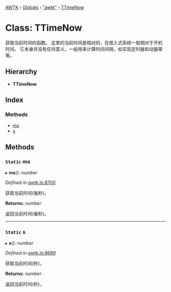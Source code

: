 [AWTK](../README.md) › [Globals](../globals.md) › ["awtk"](../modules/_awtk_.md) › [TTimeNow](_awtk_.ttimenow.md)

# Class: TTimeNow

获取当前时间的函数。
这里的当前时间是相对的，在嵌入式系统一般相对于开机时间。
它本身并没有任何意义，一般用来计算时间间隔，如实现定时器和动画等等。

## Hierarchy

* **TTimeNow**

## Index

### Methods

* [ms](_awtk_.ttimenow.md#static-ms)
* [s](_awtk_.ttimenow.md#static-s)

## Methods

### `Static` ms

▸ **ms**(): *number*

*Defined in [awtk.ts:8700](https://github.com/zlgopen/awtk-binding/blob/d304871/tools/code_gen/js/output/awtk.ts#L8700)*

获取当前时间(毫秒)。

**Returns:** *number*

返回当前时间(毫秒)。

___

### `Static` s

▸ **s**(): *number*

*Defined in [awtk.ts:8689](https://github.com/zlgopen/awtk-binding/blob/d304871/tools/code_gen/js/output/awtk.ts#L8689)*

获取当前时间(秒)。

**Returns:** *number*

返回当前时间(秒)。
